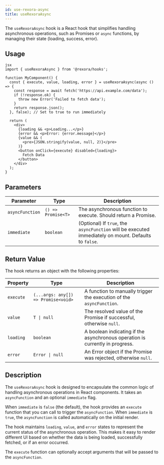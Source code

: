 ```yaml
---
id: use-rexora-async
title: useRexoraAsync
---
```


The `useRexoraAsync` hook is a React hook that simplifies handling asynchronous operations, such as Promises or `async` functions, by managing their state (loading, success, error).

## Usage
```
jsx
import { useRexoraAsync } from '@rexora/hooks';

function MyComponent() {
  const { execute, value, loading, error } = useRexoraAsync(async () => {
    const response = await fetch('https://api.example.com/data');
    if (!response.ok) {
      throw new Error('Failed to fetch data');
    }
    return response.json();
  }, false); // Set to true to run immediately

  return (
    <div>
      {loading && <p>Loading...</p>}
      {error && <p>Error: {error.message}</p>}
      {value && (
        <pre>{JSON.stringify(value, null, 2)}</pre>
      )}
      <button onClick={execute} disabled={loading}>
        Fetch Data
      </button>
    </div>
  );
}
```
## Parameters

| Parameter      | Type       | Description                                                                 |
| -------------- | ---------- | --------------------------------------------------------------------------- |
| `asyncFunction` | `() => Promise<T>` | The asynchronous function to execute. Should return a Promise.             |
| `immediate`    | `boolean`  | (Optional) If `true`, the `asyncFunction` will be executed immediately on mount. Defaults to `false`. |

## Return Value

The hook returns an object with the following properties:

| Property  | Type                                 | Description                                                        |
| --------- | ------------------------------------ | ------------------------------------------------------------------ |
| `execute` | `(...args: any[]) => Promise<void>` | A function to manually trigger the execution of the `asyncFunction`. |
| `value`   | `T \| null`                          | The resolved value of the Promise if successful, otherwise `null`.   |
| `loading` | `boolean`                            | A boolean indicating if the asynchronous operation is currently in progress. |
| `error`   | `Error \| null`                      | An Error object if the Promise was rejected, otherwise `null`.      |

## Description

The `useRexoraAsync` hook is designed to encapsulate the common logic of handling asynchronous operations in React components. It takes an `asyncFunction` and an optional `immediate` flag.

When `immediate` is `false` (the default), the hook provides an `execute` function that you can call to trigger the `asyncFunction`. When `immediate` is `true`, the `asyncFunction` is called automatically on the initial render.

The hook maintains `loading`, `value`, and `error` states to represent the current status of the asynchronous operation. This makes it easy to render different UI based on whether the data is being loaded, successfully fetched, or if an error occurred.

The `execute` function can optionally accept arguments that will be passed to the `asyncFunction`.